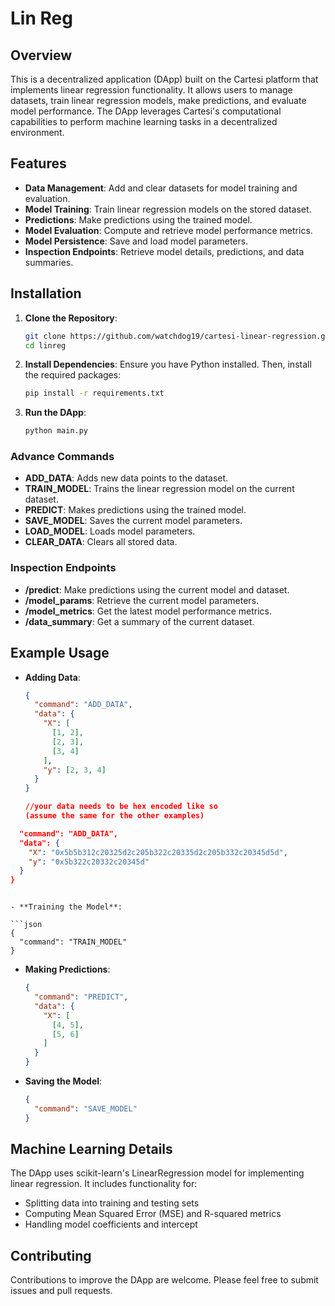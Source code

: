 # Lin Reg

## Overview

This is a decentralized application (DApp) built on the Cartesi platform that implements linear regression functionality. It allows users to manage datasets, train linear regression models, make predictions, and evaluate model performance. The DApp leverages Cartesi's computational capabilities to perform machine learning tasks in a decentralized environment.

## Features

- **Data Management**: Add and clear datasets for model training and evaluation.
- **Model Training**: Train linear regression models on the stored dataset.
- **Predictions**: Make predictions using the trained model.
- **Model Evaluation**: Compute and retrieve model performance metrics.
- **Model Persistence**: Save and load model parameters.
- **Inspection Endpoints**: Retrieve model details, predictions, and data summaries.

## Installation

1. **Clone the Repository**:

   ```bash
   git clone https://github.com/watchdog19/cartesi-linear-regression.git
   cd linreg
   ```

2. **Install Dependencies**:
   Ensure you have Python installed. Then, install the required packages:

   ```bash
   pip install -r requirements.txt
   ```

3. **Run the DApp**:
   ```bash
   python main.py
   ```

### Advance Commands

- **ADD_DATA**: Adds new data points to the dataset.
- **TRAIN_MODEL**: Trains the linear regression model on the current dataset.
- **PREDICT**: Makes predictions using the trained model.
- **SAVE_MODEL**: Saves the current model parameters.
- **LOAD_MODEL**: Loads model parameters.
- **CLEAR_DATA**: Clears all stored data.

### Inspection Endpoints

- **/predict**: Make predictions using the current model and dataset.
- **/model_params**: Retrieve the current model parameters.
- **/model_metrics**: Get the latest model performance metrics.
- **/data_summary**: Get a summary of the current dataset.

## Example Usage

- **Adding Data**:

  ```json
  {
    "command": "ADD_DATA",
    "data": {
      "X": [
        [1, 2],
        [2, 3],
        [3, 4]
      ],
      "y": [2, 3, 4]
    }
  }

  //your data needs to be hex encoded like so
  (assume the same for the other examples) 
```json {
  "command": "ADD_DATA",
  "data": {
    "X": "0x5b5b312c20325d2c205b322c20335d2c205b332c20345d5d",
    "y": "0x5b322c20332c20345d"
  }
}
```

  ```

- **Training the Model**:

  ```json
  {
    "command": "TRAIN_MODEL"
  }
  ```

- **Making Predictions**:

  ```json
  {
    "command": "PREDICT",
    "data": {
      "X": [
        [4, 5],
        [5, 6]
      ]
    }
  }
  ```

- **Saving the Model**:
  ```json
  {
    "command": "SAVE_MODEL"
  }
  ```

## Machine Learning Details

The DApp uses scikit-learn's LinearRegression model for implementing linear regression. It includes functionality for:

- Splitting data into training and testing sets
- Computing Mean Squared Error (MSE) and R-squared metrics
- Handling model coefficients and intercept

## Contributing

Contributions to improve the DApp are welcome. Please feel free to submit issues and pull requests.
